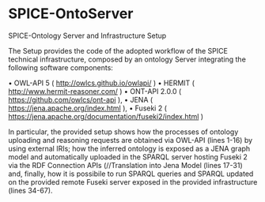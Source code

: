 # SPICE-OntoServer
SPICE-Ontology Server and Infrastructure Setup



The Setup provides the code of the adopted workflow of the SPICE technical infrastructure, composed by an ontology Server integrating the following software components:

• OWL-API 5 ( http://owlcs.github.io/owlapi/ )
• HERMIT ( http://www.hermit-reasoner.com/ )
• ONT-API 2.0.0 ( https://github.com/owlcs/ont-api ), 
• JENA ( https://jena.apache.org/index.html ),
• Fuseki 2 ( https://jena.apache.org/documentation/fuseki2/index.html ) 

In particular, the provided setup shows how the processes of ontology uploading and reasoning requests are obtained via OWL-API (lines 1-16) by using external IRIs; how the inferred ontology is exposed as a JENA graph model and automatically uploaded in the SPARQL server hosting Fuseki 2 via the RDF Connection APIs (//Translation into Jena Model (lines 17-31) and, finally, how it is possibile to run SPARQL queries and SPARQL updated on the provided remote Fuseki server exposed in the provided infrastructure (lines 34-67).
